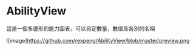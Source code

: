 # AbilityView

這是一個多邊形的能力圖表，可以自定數量、數值及各別的名稱

![image]https://github.com/rexpeng/AbilityView/blob/master/preview.png
